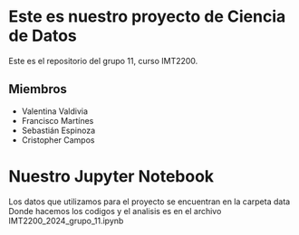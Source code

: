 # Este es nuestro proyecto de Ciencia de Datos 
Este es el repositorio del grupo 11, curso IMT2200.

## Miembros
   * Valentina Valdivia
   * Francisco Martínes
   * Sebastián Espinoza
   * Cristopher Campos

# Nuestro Jupyter Notebook
Los datos que utilizamos para el proyecto se encuentran en la carpeta data
Donde hacemos los codigos y el analisis es en el archivo IMT2200_2024_grupo_11.ipynb


